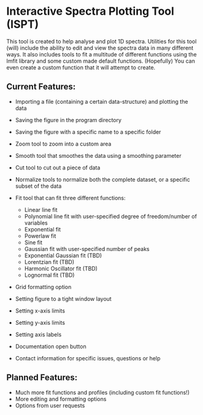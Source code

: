 # Interactive Spectra Plotting Tool (ISPT)
This tool is created to help analyse and plot 1D spectra. Utilities for this tool (will) include the ability to edit and view the spectra data in many different ways. It also includes tools to fit a multitude of different functions using the lmfit library and some custom made default functions. (Hopefully) You can even create a custom function that it will attempt to create.

## Current Features:
- Importing a file (containing a certain data-structure) and plotting the data
- Saving the figure in the program directory
- Saving the figure with a specific name to a specific folder

- Zoom tool to zoom into a custom area
- Smooth tool that smoothes the data using a smoothing parameter
- Cut tool to cut out a piece of data
- Normalize tools to normalize both the complete dataset, or a specific subset of the data

- Fit tool that can fit three different functions:
  - Linear line fit
  - Polynomial line fit with user-specified degree of freedom/number of variables
  - Exponential fit
  - Powerlaw fit
  - Sine fit
  - Gaussian fit with user-specified number of peaks
  - Exponential Gaussian fit (TBD)
  - Lorentzian fit (TBD)
  - Harmonic Oscillator fit (TBD)
  - Lognormal fit (TBD)
  
- Grid formatting option
- Setting figure to a tight window layout
- Setting x-axis limits
- Setting y-axis limits
- Setting axis labels

- Documentation open button
- Contact information for specific issues, questions or help


## Planned Features:
  - Much more fit functions and profiles (including custom fit functions!)
  - More editing and formatting options
  - Options from user requests
